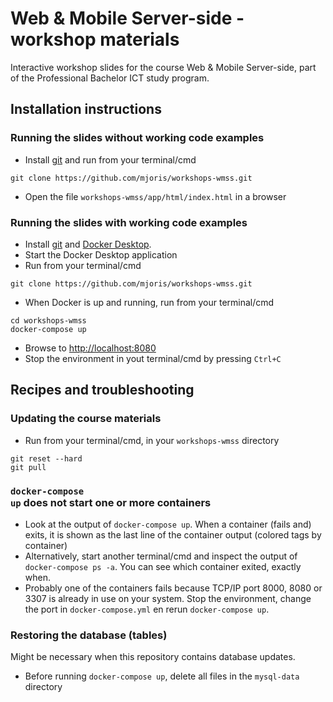 # Web &amp; Mobile Server-side - workshop materials
Interactive workshop slides for the course Web &amp; Mobile Server-side, part of the Professional Bachelor ICT study program.

## Installation instructions

### Running the slides without working code examples
* Install [git](https://git-scm.com/downloads) and run from your terminal/cmd
```shell
git clone https://github.com/mjoris/workshops-wmss.git
```
* Open the file <code>workshops-wmss/app/html/index.html</code> in a browser

### Running the slides with working code examples
* Install [git](https://git-scm.com/downloads) and [Docker Desktop](https://www.docker.com/products/docker-desktop).
* Start the Docker Desktop application
* Run from your terminal/cmd
```shell
git clone https://github.com/mjoris/workshops-wmss.git
```
* When Docker is up and running, run from your terminal/cmd
```shell
cd workshops-wmss
docker-compose up
```
* Browse to [http://localhost:8080](http://localhost:8080)
* Stop the environment in yout terminal/cmd by pressing <code>Ctrl+C</code>

## Recipes and troubleshooting

### Updating the course materials 
* Run from your terminal/cmd, in your <code>workshops-wmss</code> directory
```shell
git reset --hard
git pull
```

### <code>docker-compose up</code> does not start one or more containers
* Look at the output of <code>docker-compose up</code>. When a container (fails and) exits, it is shown as the last line of the container output (colored tags by container)
* Alternatively, start another terminal/cmd and inspect the output of <code>docker-compose ps -a</code>. You can see which container exited, exactly when.
* Probably one of the containers fails because TCP/IP port 8000, 8080 or 3307 is already in use on your system. Stop the environment, change the port in <code>docker-compose.yml</code> en rerun <code>docker-compose up</code>.

### Restoring the database (tables)
Might be necessary when this repository contains database updates.
* Before running <code>docker-compose up</code>, delete all files in the <code>mysql-data</code> directory

